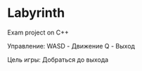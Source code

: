 # Labyrinth
Exam project on C++

Управление:
WASD - Движение
Q - Выход

Цель игры: Добраться до выхода
